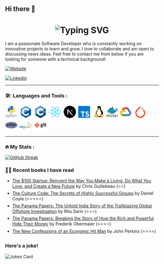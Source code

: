## Hi there 👋

<div align="center">
  <h1>
    <img src="https://readme-typing-svg.herokuapp.com?font=Jetbrains+mono&size=40&duration=3000&pause=60000&color=FFFFFF&center=true&vCenter=true&width=635&lines=Hello,+I'm+Vrushank+Agrawal." alt="Typing SVG"/>
  </h1>
</div>

I am a passionate Software Developer who is constantly working on innovative projects to learn and grow. I love to collaborate and am open to discussing news ideas. Feel free to contact me from below if you are looking for someone with a technical background!

[![Website](https://img.shields.io/badge/Personal_Website-Up-green)](https://vrushank.vercel.app/)

[![Linkedin](https://img.shields.io/badge/LinkedIn-0077B5?style=for-the-badge&logo=linkedin&logoColor=white)](https://www.linkedin.com/in/vrushank2001/)

---

### 🛠️: Languages and Tools :

<div>
  <img src="https://github.com/devicons/devicon/blob/master/icons/python/python-original-wordmark.svg" title="python" alt="python" width="40" height="40"/>&nbsp;
  <img src="https://github.com/devicons/devicon/blob/master/icons/c/c-original.svg" title="C" alt="C" width="40" height="40"/>&nbsp;
  <img src="https://github.com/devicons/devicon/blob/master/icons/cplusplus/cplusplus-original.svg" title="C++" alt="C++" width="40" height="40"/>&nbsp;
  <img src="https://github.com/devicons/devicon/blob/master/icons/react/react-original.svg" title="React" alt="React" width="40" height="40"/>&nbsp;
  <img src="https://github.com/devicons/devicon/blob/master/icons/nextjs/nextjs-original.svg" title="NextJS" alt="NextJS" width="40" height="40"/>&nbsp;
  <img src="https://github.com/devicons/devicon/blob/master/icons/typescript/typescript-original.svg" title="JS" alt="JS" width="40" height="40"/>&nbsp;
  <img src="https://github.com/devicons/devicon/blob/master/icons/linux/linux-original.svg" title="Linux" alt="Git" width="40" height="40"/>  
  <img src="https://github.com/devicons/devicon/blob/master/icons/docker/docker-original-wordmark.svg" title="Docker" alt="Docker" width="40" height="40"/>  
  <img src="https://github.com/devicons/devicon/blob/master/icons/googlecloud/googlecloud-original.svg" title="Google Cloud" alt="Google Cloud" width="40" height="40"/>&nbsp;
  <img src="https://github.com/devicons/devicon/blob/master/icons/pytorch/pytorch-original.svg" title="PyTorch" alt="PyTorch" width="40" height="40"/>&nbsp;
  <img src="https://github.com/devicons/devicon/blob/master/icons/php/php-original.svg" title="PHP" alt="PHP" width="40" height="40"/>&nbsp;
  <img src="https://github.com/devicons/devicon/blob/master/icons/mysql/mysql-original-wordmark.svg" title="MySQL"  alt="MySQL" width="40" height="40"/>&nbsp;
  <img src="https://github.com/devicons/devicon/blob/master/icons/git/git-original-wordmark.svg" title="Git" alt="Git" width="40" height="40"/>  
</div>

---
### :fire: My Stats :

[![GitHub Streak](http://github-readme-streak-stats.herokuapp.com?user=vrushank-agrawal&theme=dark&hide_border=true&date_format=M%20j%5B%2C%20Y%5D)](https://git.io/streak-stats)

### :man_scientist: Recent books I have read
<!-- GOODREADS-LIST:START -->
- [The $100 Startup: Reinvent the Way You Make a Living, Do What You Love, and Create a New Future](https://www.goodreads.com/review/show/6841203887?utm_medium=api&utm_source=rss) by Chris Guillebeau (⭐⭐)
- [The Culture Code: The Secrets of Highly Successful Groups](https://www.goodreads.com/review/show/4824554254?utm_medium=api&utm_source=rss) by Daniel Coyle (⭐⭐⭐⭐⭐)
- [The Panama Papers: The Untold India Story of the Trailblazing Global Offshore Investigation](https://www.goodreads.com/review/show/6788338523?utm_medium=api&utm_source=rss) by Ritu Sarin (⭐⭐⭐)
- [The Panama Papers: Breaking the Story of How the Rich and Powerful Hide Their Money](https://www.goodreads.com/review/show/6788335546?utm_medium=api&utm_source=rss) by Frederik Obermaier (⭐⭐⭐⭐)
- [The New Confessions of an Economic Hit Man](https://www.goodreads.com/review/show/6769838108?utm_medium=api&utm_source=rss) by John Perkins (⭐⭐⭐⭐)
<!-- GOODREADS-LIST:END -->

<!-- COMMENT
- 👯 I’m looking to collaborate on ...
- 🤔 I’m looking for help with ...
- 💬 Ask me about ...

-->

### Here's a joke!
![Jokes Card](https://readme-jokes.vercel.app/api?theme=gotham)
